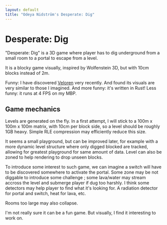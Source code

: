 ```yaml
---
layout: default
title: "Odeya Nidström's Desperate: Dig"
---
```


# Desperate: Dig

"Desperate: Dig" is a 3D game where player has to dig underground from a small room to a portal to escape from a level.

It is a blocky game visually, inspired by Wolfenstein 3D, but with 10cm blocks instead of 2m.

Funny: I have discovered [Veloren](https://veloren.net/) very recently. And found its visuals are very similar to those I imagined. And more funny: it's written in Rust! Less funny: it runs at 4 FPS on my MBP.

## Game mechanics

Levels are generated on the fly.
In a first attempt, I will stick to a 100m x 100m x 100m matrix, with 10cm per block side, so a level should be roughly 1GB heavy. Simple RLE compression may efficiently reduce this size.

It seems a small playground, but can be improved later, for example with a more dynamic level structure where only digged blocked are tracked, allowing for greatest playground for same amount of data. Level can also be zoned to help rendering to drop unseen blocks.

To introduce some interest to such game, we can imagine a switch will have to be discovered somewhere to activate the portal. Some zone may be not diggable to introduce some challenge ; some lava/water may stream accross the level and submerge player if dug too harshly. I think some detectors may help player to find what it's looking for. A radiation detector for portal and switch, heat for lava, etc.

Rooms too large may also collapse.

I'm not really sure it can be a fun game. But visually, I find it interesting to work on.